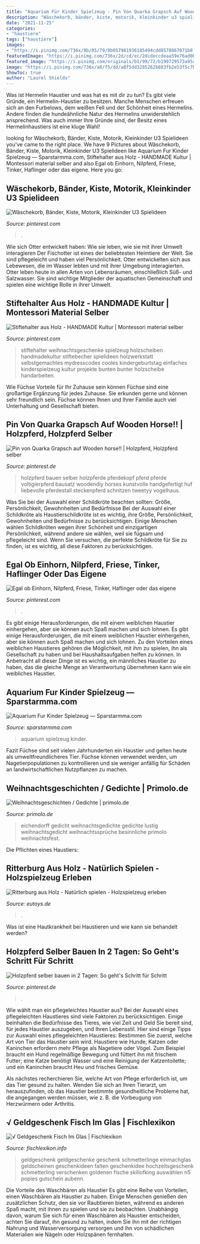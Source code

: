 ```yaml
---
title: "Aquarium Für Kinder Spielzeug - Pin Von Quarka Grapsch Auf Wooden Horse!!"
description: "Wäschekorb, bänder, kiste, motorik, kleinkinder u3 spielideen"
date: "2021-11-25"
categories:
- "haustiere"
tags: ["haustiere"]
images:
- "https://i.pinimg.com/736x/8b/05/79/8b057981936185494cdd8578867071b8.jpg"
featuredImage: "https://i.pinimg.com/736x/2d/cd/ec/2dcdeccdeaa59e76ad0b0493bd31ea7c.jpg"
featured_image: "https://i.pinimg.com/originals/b1/99/72/b199729573a95a4836064670e7cff272.jpg"
image: "https://i.pinimg.com/736x/a8/f5/dd/a8f5dd3285262b883fb2e53f5c7b9fd6.jpg"
ShowToc: true
author: "Laurel Shields"
---
```



Was ist Hermelin Haustier und was hat es mit dir zu tun?
Es gibt viele Gründe, ein Hermelin-Haustier zu besitzen. Manche Menschen erfreuen sich an den Furbelows, dem weißen Fell und der Schönheit eines Hermelins. Andere finden die hundeähnliche Natur des Hermelins unwiderstehlich ansprechend. Was auch immer Ihre Gründe sind, der Besitz eines Hermelinhaustiers ist eine kluge Wahl!

	

		
looking for Wäschekorb, Bänder, Kiste, Motorik, Kleinkinder U3 Spielideen you've came to the right place. We have 9 Pictures about Wäschekorb, Bänder, Kiste, Motorik, Kleinkinder U3 Spielideen like Aquarium Fur Kinder Spielzeug — Sparstarmma.com, Stiftehalter aus Holz - HANDMADE Kultur | Montessori material selber and also Egal ob Einhorn, Nilpferd, Friese, Tinker, Haflinger oder das eigene. Here you go:
		
    
## Wäschekorb, Bänder, Kiste, Motorik, Kleinkinder U3 Spielideen

<img loading=lazy src="https://i.pinimg.com/736x/a8/f5/dd/a8f5dd3285262b883fb2e53f5c7b9fd6.jpg" onerror="this.onerror=null;this.src='https://tse1.mm.bing.net/th?id=OIP.B8lQinr3H9bN5Gg0ihIwuQAAAA&amp;pid=15.1';" alt="Wäschekorb, Bänder, Kiste, Motorik, Kleinkinder U3 Spielideen">

_Source: pinterest.com_

>. 

	

Wie sich Otter entwickelt haben: Wie sie leben, wie sie mit ihrer Umwelt interagieren
Der Fischotter ist eines der beliebtesten Heimtiere der Welt. Sie sind pflegeleicht und haben viel Persönlichkeit. Otter entwickelten sich aus Lebewesen, die im Wasser lebten und mit ihrer Umgebung interagierten. Otter leben heute in allen Arten von Lebensräumen, einschließlich Süß- und Salzwasser. Sie sind wichtige Mitglieder der aquatischen Gemeinschaft und spielen eine wichtige Rolle in ihrer Umwelt.

    
## Stiftehalter Aus Holz - HANDMADE Kultur | Montessori Material Selber

<img loading=lazy src="https://i.pinimg.com/736x/8b/05/79/8b057981936185494cdd8578867071b8.jpg" onerror="this.onerror=null;this.src='https://tse4.mm.bing.net/th?id=OIP.fPsrjZgqkj25yU6rGYj5dwHaPE&amp;pid=15.1';" alt="Stiftehalter aus Holz - HANDMADE Kultur | Montessori material selber">

_Source: pinterest.com_

>stiftehalter weihnachtsgeschenke spielzeug holzscheiben handmadekultur stiftebecher spielideen holzwerkstatt selbstgemachtes mydresscodes cooles kindergeburtstag einfaches kinderspielzeug kultur projekte bunten bunter holzscheibe handarbeiten. 

	

Wie Füchse Vorteile für Ihr Zuhause sein können
Füchse sind eine großartige Ergänzung für jedes Zuhause. Sie erkunden gerne und können sehr freundlich sein. Füchse können Ihnen und Ihrer Familie auch viel Unterhaltung und Gesellschaft bieten.

    
## Pin Von Quarka Grapsch Auf Wooden Horse!! | Holzpferd, Holzpferd Selber

<img loading=lazy src="https://i.pinimg.com/736x/2d/cd/ec/2dcdeccdeaa59e76ad0b0493bd31ea7c.jpg" onerror="this.onerror=null;this.src='https://tse3.mm.bing.net/th?id=OIP.vpLIu8obPSKIvOOcIBVQnAHaNK&amp;pid=15.1';" alt="Pin von Quarka Grapsch auf Wooden horse!! | Holzpferd, Holzpferd selber">

_Source: pinterest.de_

>holzpferd bauen selber holzpferde pferdekopf pferd pferde voltigierpferd bausatz woodendiy horses kunstvolle handgefertigt huf liebevolle pferdestall steckenpferd schnitzen tweetyy vogelhaus. 

	

Was Sie bei der Auswahl einer Schildkröte beachten sollten: Größe, Persönlichkeit, Gewohnheiten und Bedürfnisse
Bei der Auswahl einer Schildkröte als Haustierschildkröte ist es wichtig, ihre Größe, Persönlichkeit, Gewohnheiten und Bedürfnisse zu berücksichtigen. Einige Menschen wählen Schildkröten wegen ihrer Schönheit und einzigartigen Persönlichkeit, während andere sie wählen, weil sie fügsam und pflegeleicht sind. Wenn Sie versuchen, die perfekte Schildkröte für Sie zu finden, ist es wichtig, all diese Faktoren zu berücksichtigen.

    
## Egal Ob Einhorn, Nilpferd, Friese, Tinker, Haflinger Oder Das Eigene

<img loading=lazy src="https://i.pinimg.com/736x/de/d0/03/ded00393a8fd82e32323f80d1be806af.jpg" onerror="this.onerror=null;this.src='https://tse3.mm.bing.net/th?id=OIP.f8qJLX68HZEMctEWBsrrggAAAA&amp;pid=15.1';" alt="Egal ob Einhorn, Nilpferd, Friese, Tinker, Haflinger oder das eigene">

_Source: pinterest.com_

>. 

	

Es gibt einige Herausforderungen, die mit einem weiblichen Haustier einhergehen, aber sie können auch Spaß machen und sich lohnen.
Es gibt einige Herausforderungen, die mit einem weiblichen Haustier einhergehen, aber sie können auch Spaß machen und sich lohnen. Zu den Vorteilen eines weiblichen Haustieres gehören die Möglichkeit, mit ihm zu spielen, ihn als Gesellschaft zu haben und bei Haushaltsaufgaben helfen zu können. In Anbetracht all dieser Dinge ist es wichtig, ein männliches Haustier zu haben, das die gleiche Menge an Verantwortung übernehmen kann wie ein weibliches Haustier.

    
## Aquarium Fur Kinder Spielzeug — Sparstarmma.com

<img loading=lazy src="https://media.istockphoto.com/photos/little-toys-and-decoration-for-children-bathroom-and-for-aquarium-picture-id840518106" onerror="this.onerror=null;this.src='https://tse4.mm.bing.net/th?id=OIP.SlnS7C-j6eHAdhxBdlcO2wHaE8&amp;pid=15.1';" alt="Aquarium Fur Kinder Spielzeug — Sparstarmma.com">

_Source: sparstarmma.com_

>aquarium spielzeug kinder. 

	

Fazit
Füchse sind seit vielen Jahrhunderten ein Haustier und gelten heute als umweltfreundlicheres Tier. Füchse können verwendet werden, um Nagetierpopulationen zu kontrollieren und sie weniger anfällig für Schäden an landwirtschaftlichen Nutzpflanzen zu machen.

    
## Weihnachtsgeschichten / Gedichte | Primolo.de

<img loading=lazy src="https://www.primolo.de/sites/default/files/user_generated_content/website_content_images/1372-Mitmachaktion/eichendorff.jpg" onerror="this.onerror=null;this.src='https://tse3.mm.bing.net/th?id=OIP.itRBkKKadHv0o_v3KTk8igHaKP&amp;pid=15.1';" alt="Weihnachtsgeschichten / Gedichte | primolo.de">

_Source: primolo.de_

>eichendorff gedicht weihnachtsgedichte gedichte lustig weihnachtsgedicht weihnachtssprüche besinnliche primolo weihnachtsfest. 

	

Die Pflichten eines Haustiers:

    
## Ritterburg Aus Holz - Natürlich Spielen - Holzspielzeug Erleben

<img loading=lazy src="http://www.eutoys.de/WebRoot/Store28/Shops/78766544/59F6/0066/3DBC/0886/3D8A/0A0C/6D01/BC3F/RP1001.JPG" onerror="this.onerror=null;this.src='https://tse2.mm.bing.net/th?id=OIP.BLwNk9y8bQDvf30miekxjgHaFP&amp;pid=15.1';" alt="Ritterburg aus Holz - Natürlich spielen - Holzspielzeug erleben">

_Source: eutoys.de_

>. 

	

Was ist eine Hautkrankheit bei Haustieren und wie kann sie behandelt werden?

    
## Holzpferd Selber Bauen In 2 Tagen: So Geht&#039;s Schritt Für Schritt

<img loading=lazy src="https://i.pinimg.com/736x/68/0b/47/680b470e165190e18ce1c9a3eb120783.jpg" onerror="this.onerror=null;this.src='https://tse2.mm.bing.net/th?id=OIP.3PMvkYF-8X5bMKlmosBDfQHaE8&amp;pid=15.1';" alt="Holzpferd selber bauen in 2 Tagen: So geht&#039;s Schritt für Schritt">

_Source: pinterest.de_

>. 

	

Wie wählt man ein pflegeleichtes Haustier aus?
Bei der Auswahl eines pflegeleichten Haustieres sind viele Faktoren zu berücksichtigen. Einige beinhalten die Bedürfnisse des Tieres, wie viel Zeit und Geld Sie bereit sind, für jedes Haustier auszugeben, und Ihren Lebensstil. Hier sind einige Tipps zur Auswahl eines pflegeleichten Haustieres:
Bestimmen Sie zuerst, welche Art von Tier das Haustier sein wird. Haustiere wie Hunde, Katzen oder Kaninchen erfordern mehr Pflege als Nagetiere oder Vögel. Zum Beispiel braucht ein Hund regelmäßige Bewegung und füttert ihn mit frischem Futter; eine Katze benötigt Wasser und eine Reinigung der Katzentoilette; und ein Kaninchen braucht Heu und frisches Gemüse.

Als nächstes recherchieren Sie, welche Art von Pflege erforderlich ist, um das Tier gesund zu halten. Wenden Sie sich an Ihren Tierarzt, um herauszufinden, ob das Haustier bestimmte gesundheitliche Probleme hat, die angegangen werden müssen, wie z. B. die Vorbeugung von Herzwürmern oder Arthritis.

    
## √ Geldgeschenk Fisch Im Glas | Fischlexikon

<img loading=lazy src="https://i.pinimg.com/originals/b1/99/72/b199729573a95a4836064670e7cff272.jpg" onerror="this.onerror=null;this.src='https://tse3.mm.bing.net/th?id=OIP.OdJ2uHaC3Yc0zbv5h0vu5gHaJ3&amp;pid=15.1';" alt="√ Geldgeschenk Fisch Im Glas | Fischlexikon">

_Source: fischlexikon.info_

>geldgeschenk geldgeschenke geschenk schmetterlinge einmachglas geldscheinen geschenkideen falten geschenkidee hochzeitsgeschenk schmetterling verschenken goldenen fische skillofking auswählen n5 popies gutschein aubenn. 

	

Die Vorteile des Waschbären als Haustier
Es gibt eine Reihe von Vorteilen, einen Waschbären als Haustier zu haben. Einige Menschen genießen den zusätzlichen Schutz, den sie vor Raubtieren bieten, während es anderen Spaß macht, mit ihnen zu spielen und sie zu beobachten. Unabhängig davon, warum Sie sich für einen Waschbären als Haustier entscheiden, achten Sie darauf, ihn gesund zu halten, indem Sie ihn mit der richtigen Nahrung und Wasserversorgung versorgen und ihn von schädlichen Materialien wie Nägeln oder Holzspänen fernhalten.

